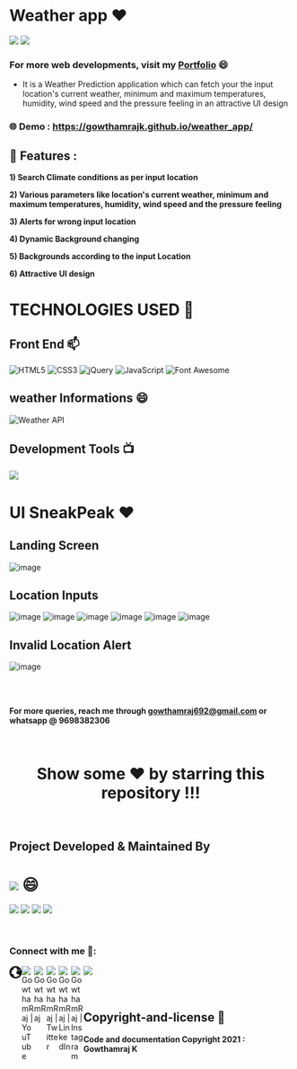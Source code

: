# Weather app ❤️

![](https://img.shields.io/github/languages/count/gowthamrajk/weather_app)   ![](https://img.shields.io/github/languages/top/gowthamrajk/weather_app)

### For more web developments, visit my [Portfolio](https://gowthamrajk.github.io/) 😄

- It is a Weather Prediction application which can fetch your the input location's current weather, minimum and maximum temperatures, humidity, wind speed and the pressure feeling in an attractive UI design


### 🌐 Demo : https://gowthamrajk.github.io/weather_app/

## 🔭 Features :

**1) Search Climate conditions as per input location**

**2) Various parameters like location's current weather, minimum and maximum temperatures, humidity, wind speed and the pressure feeling**

**3) Alerts for wrong input location**

**4) Dynamic Background changing**

**5) Backgrounds according to the input Location**

**6) Attractive UI design**

# TECHNOLOGIES USED 📌

## Front End 📫

![HTML5](https://img.shields.io/static/v1?style=for-the-badge&message=HTML5&color=E34F26&logo=HTML5&logoColor=FFFFFF&label=)
![CSS3](https://img.shields.io/static/v1?style=for-the-badge&message=CSS3&color=1572B6&logo=CSS3&logoColor=FFFFFF&label=)
![jQuery](https://img.shields.io/static/v1?style=for-the-badge&message=jQuery&color=0769AD&logo=jQuery&logoColor=FFFFFF&label=)
![JavaScript](https://img.shields.io/static/v1?style=for-the-badge&message=JavaScript&color=222222&logo=JavaScript&logoColor=F7DF1E&label=)
![Font Awesome](https://img.shields.io/static/v1?style=for-the-badge&message=Font+Awesome&color=339AF0&logo=Font+Awesome&logoColor=FFFFFF&label=)

## weather Informations 😄

![Weather API](https://img.shields.io/static/v1?style=for-the-badge&message=weather+API&color=E34F26&logoColor=FFFFFF&label=)

## Development Tools 📺

![](https://img.shields.io/static/v1?style=for-the-badge&message=Sublime+Text&color=222222&logo=Sublime+Text&logoColor=FF9800&label=)

# UI SneakPeak ❤️ 

## Landing Screen

![image](https://user-images.githubusercontent.com/43011442/129760941-3574d4e9-6c55-4bec-ae63-601254f96346.png)


## Location Inputs

![image](https://user-images.githubusercontent.com/43011442/129859386-c76bda9d-f2dc-4bb2-b91c-b5ad5442e2dd.png)
![image](https://user-images.githubusercontent.com/43011442/129860010-545c5ad1-8fa9-439a-ac8a-1b56cf4973b4.png)
![image](https://user-images.githubusercontent.com/43011442/129860300-88563719-7f40-4dd5-8d18-d396e2149ca8.png)
![image](https://user-images.githubusercontent.com/43011442/129860463-fe0103b2-0521-48bb-a195-a72161146c35.png)
![image](https://user-images.githubusercontent.com/43011442/129860682-5bf927d1-81d6-441b-ae69-25bdd32abbad.png)
![image](https://user-images.githubusercontent.com/43011442/129860990-a2889d98-c832-409f-8428-3b45fe6d230a.png)


## Invalid Location Alert

![image](https://user-images.githubusercontent.com/43011442/129762504-5feb72c1-32ed-43ac-b279-30d73fa614ac.png)


<br><br>

**For more queries, reach me through gowthamraj692@gmail.com or whatsapp @ 9698382306**

<br>

<div align="center">

# Show some ❤️ by starring this repository !!!

</div>

<br>

## Project Developed & Maintained By 

# ![](https://img.shields.io/static/v1?style=for-the-badge&message=Gowthamraj+K&color=007396&label=) 😄

![](https://img.shields.io/static/v1?style=for-the-badge&message=Fullstack+Web+Developer&color=0b3d36&label=)  ![](https://img.shields.io/static/v1?style=for-the-badge&message=UI+Designer&color=d92323&label=) ![](https://img.shields.io/static/v1?style=for-the-badge&message=Learning+new+things&color=0c0c4f&label=)  ![](https://img.shields.io/static/v1?style=for-the-badge&message=Design+Thinker&color=0b3d17&label=) 

<br>

### Connect with me 👋:

[<img align="left" alt="Gowthamraj" width="22px" src="https://raw.githubusercontent.com/iconic/open-iconic/master/svg/globe.svg" />][website1]
[<img align="left" alt="GowthamRaj | YouTube" width="22px" src="https://cdn.jsdelivr.net/npm/simple-icons@v3/icons/youtube.svg" />][youtube]
[<img align="left" alt="GowthamRaj " width="22px" src="https://www.iconfinder.com/data/icons/logos-and-brands/512/160_Hackerrank_logo_logos-512.png" />][hackerrank]
[<img align="left" alt="GowthamRaj  | Twitter" width="22px" src="https://cdn.jsdelivr.net/npm/simple-icons@v3/icons/twitter.svg" />][twitter]
[<img align="left" alt="GowthamRaj  | LinkedIn" width="22px" src="https://cdn.jsdelivr.net/npm/simple-icons@v3/icons/linkedin.svg" />][linkedin]
[<img align="left" alt="GowthamRaj  | Instagram" width="22px" src="https://cdn.jsdelivr.net/npm/simple-icons@v3/icons/instagram.svg" />][instagram]
[![](https://img.shields.io/badge/9698382306-25D366?style=social&logo=whatsapp&logoColor=green)]()

<br>

## Copyright-and-license 📌

**Code and documentation Copyright 2021 : Gowthamraj K**

[website1]: https://gowthamrajk.github.io
[hackerrank]: https://www.hackerrank.com/gowthamraj692
[website]: https://github.com/gowthamrajk
[twitter]: https://twitter.com/Gowtham29341737
[youtube]: https://www.youtube.com/channel/UC_Q5Zet9Oz-UVAeJ-oE_uGQ?view_as=subscriber
[instagram]: https://instagram.com/gow_t_h_a_m_r_a_j
[linkedin]: https://www.linkedin.com/in/gowtham-kittusamy-54b835174/
